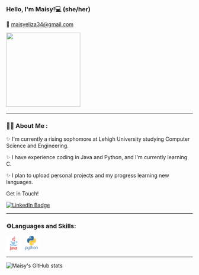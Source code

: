 ### Hello, I'm Maisy!💻 (she/her)

📧 maisyeliza34@gmail.com

<div align="left">
  <img src="https://i.giphy.com/media/v1.Y2lkPTc5MGI3NjExa3Rub3NxNWxvYW9vZzQxcmp5enp1cHJoOW42cnE1ejZ6dHpncWx6cyZlcD12MV9pbnRlcm5hbF9naWZfYnlfaWQmY3Q9Zw/HzPtbOKyBoBFsK4hyc/giphy.gif" width="200" height="200"/>
</div>

---

### :woman_technologist: About Me :
✨ I'm currently a rising sophomore at Lehigh University studying Computer Science and Engineering.

✨ I have experience coding in Java and Python, and I'm currently learning C.

✨ I plan to upload personal projects and my progress learning new languages.

Get in Touch!
<div id="badges">
  <a href="https://www.linkedin.com/in/maisy-earl/">
    <img src="https://img.shields.io/badge/LinkedIn-blue?style=for-the-badge&logo=linkedin&logoColor=white" alt="LinkedIn Badge"/>
  </a>
</div>

---

### ⚙️Languages and Skills:
<div>
  <img src="https://github.com/devicons/devicon/blob/master/icons/java/java-original-wordmark.svg" title="Java" alt="Java" width="40" height="40"/>&nbsp;
  <img src="https://github.com/devicons/devicon/blob/master/icons/python/python-original-wordmark.svg" title="Java" alt="Java" width="40" height="40"/>&nbsp;
</div>

---

![Maisy's GitHub stats](https://github-readme-stats.vercel.app/api?username=mayye34&show_icons=true&theme=onedark)

